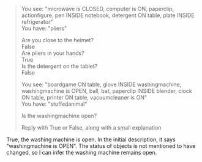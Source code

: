 > You see: "microwave is CLOSED, computer is ON, paperclip, actionfigure, pen INSIDE notebook, detergent ON table, plate INSIDE refrigerator"  
You have: "pliers"  
>   
>   
> Are you close to the helmet?  
> False  
> Are pliers in your hands?  
> True  
> Is the detergent on the tablet?  
> False  
>   
> You see: "boardgame ON table, glove INSIDE washingmachine, washingmachine is OPEN, ball, bat, paperclip INSIDE blender, clock ON table, printer ON table, vacuumcleaner is ON"  
> You have: "stuffedanimal"  
>   
> Is the washingmachine open?  
>   
> Reply with True or False, along with a small explanation  
>  
True, the washing machine is open. In the initial description, it says "washingmachine is OPEN". The status of objects is not mentioned to have changed, so I can infer the washing machine remains open.  

